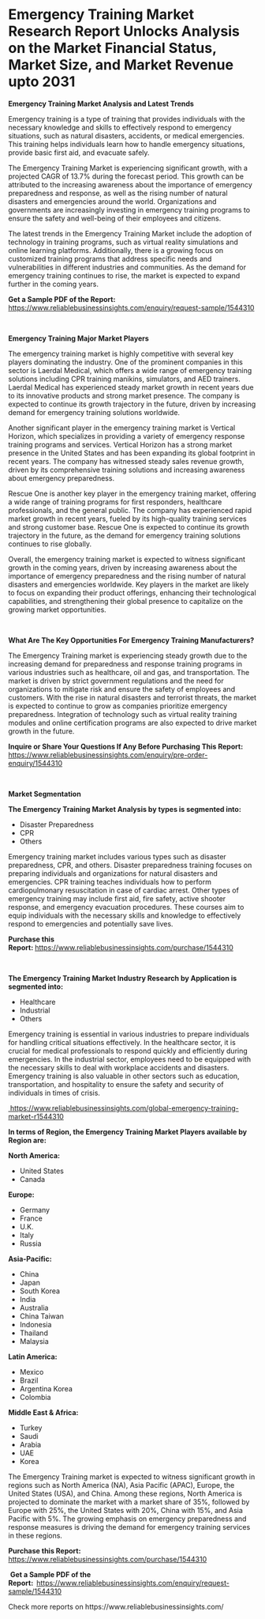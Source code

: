 <p><h1>Emergency Training Market Research Report Unlocks Analysis on the Market Financial Status, Market Size, and Market Revenue upto 2031</h1></p><p><strong>Emergency Training Market Analysis and Latest Trends</strong></p>
<p><p>Emergency training is a type of training that provides individuals with the necessary knowledge and skills to effectively respond to emergency situations, such as natural disasters, accidents, or medical emergencies. This training helps individuals learn how to handle emergency situations, provide basic first aid, and evacuate safely.</p><p>The Emergency Training Market is experiencing significant growth, with a projected CAGR of 13.7% during the forecast period. This growth can be attributed to the increasing awareness about the importance of emergency preparedness and response, as well as the rising number of natural disasters and emergencies around the world. Organizations and governments are increasingly investing in emergency training programs to ensure the safety and well-being of their employees and citizens.</p><p>The latest trends in the Emergency Training Market include the adoption of technology in training programs, such as virtual reality simulations and online learning platforms. Additionally, there is a growing focus on customized training programs that address specific needs and vulnerabilities in different industries and communities. As the demand for emergency training continues to rise, the market is expected to expand further in the coming years.</p></p>
<p><strong>Get a Sample PDF of the Report:&nbsp;</strong> <a href="https://www.reliablebusinessinsights.com/enquiry/request-sample/1544310">https://www.reliablebusinessinsights.com/enquiry/request-sample/1544310</a></p>
<p>&nbsp;</p>
<p><strong>Emergency Training Major Market Players</strong></p>
<p><p>The emergency training market is highly competitive with several key players dominating the industry. One of the prominent companies in this sector is Laerdal Medical, which offers a wide range of emergency training solutions including CPR training manikins, simulators, and AED trainers. Laerdal Medical has experienced steady market growth in recent years due to its innovative products and strong market presence. The company is expected to continue its growth trajectory in the future, driven by increasing demand for emergency training solutions worldwide.</p><p>Another significant player in the emergency training market is Vertical Horizon, which specializes in providing a variety of emergency response training programs and services. Vertical Horizon has a strong market presence in the United States and has been expanding its global footprint in recent years. The company has witnessed steady sales revenue growth, driven by its comprehensive training solutions and increasing awareness about emergency preparedness.</p><p>Rescue One is another key player in the emergency training market, offering a wide range of training programs for first responders, healthcare professionals, and the general public. The company has experienced rapid market growth in recent years, fueled by its high-quality training services and strong customer base. Rescue One is expected to continue its growth trajectory in the future, as the demand for emergency training solutions continues to rise globally.</p><p>Overall, the emergency training market is expected to witness significant growth in the coming years, driven by increasing awareness about the importance of emergency preparedness and the rising number of natural disasters and emergencies worldwide. Key players in the market are likely to focus on expanding their product offerings, enhancing their technological capabilities, and strengthening their global presence to capitalize on the growing market opportunities.</p></p>
<p>&nbsp;</p>
<p><strong>What Are The Key Opportunities For Emergency Training Manufacturers?</strong></p>
<p><p>The Emergency Training market is experiencing steady growth due to the increasing demand for preparedness and response training programs in various industries such as healthcare, oil and gas, and transportation. The market is driven by strict government regulations and the need for organizations to mitigate risk and ensure the safety of employees and customers. With the rise in natural disasters and terrorist threats, the market is expected to continue to grow as companies prioritize emergency preparedness. Integration of technology such as virtual reality training modules and online certification programs are also expected to drive market growth in the future.</p></p>
<p><strong>Inquire or Share Your Questions If Any Before Purchasing This Report:</strong> <a href="https://www.reliablebusinessinsights.com/enquiry/pre-order-enquiry/1544310">https://www.reliablebusinessinsights.com/enquiry/pre-order-enquiry/1544310</a></p>
<p>&nbsp;</p>
<p><strong>Market Segmentation</strong></p>
<p><strong>The Emergency Training Market Analysis by types is segmented into:</strong></p>
<p><ul><li>Disaster Preparedness</li><li>CPR</li><li>Others</li></ul></p>
<p><p>Emergency training market includes various types such as disaster preparedness, CPR, and others. Disaster preparedness training focuses on preparing individuals and organizations for natural disasters and emergencies. CPR training teaches individuals how to perform cardiopulmonary resuscitation in case of cardiac arrest. Other types of emergency training may include first aid, fire safety, active shooter response, and emergency evacuation procedures. These courses aim to equip individuals with the necessary skills and knowledge to effectively respond to emergencies and potentially save lives.</p></p>
<p><strong>Purchase this Report:&nbsp;</strong><a href="https://www.reliablebusinessinsights.com/purchase/1544310">https://www.reliablebusinessinsights.com/purchase/1544310</a></p>
<p>&nbsp;</p>
<p><strong>The Emergency Training Market Industry Research by Application is segmented into:</strong></p>
<p><ul><li>Healthcare</li><li>Industrial</li><li>Others</li></ul></p>
<p><p>Emergency training is essential in various industries to prepare individuals for handling critical situations effectively. In the healthcare sector, it is crucial for medical professionals to respond quickly and efficiently during emergencies. In the industrial sector, employees need to be equipped with the necessary skills to deal with workplace accidents and disasters. Emergency training is also valuable in other sectors such as education, transportation, and hospitality to ensure the safety and security of individuals in times of crisis.</p></p>
<p><a href="https://www.reliablebusinessinsights.com/global-emergency-training-market-r1544310">&nbsp;https://www.reliablebusinessinsights.com/global-emergency-training-market-r1544310</a></p>
<p><strong>In terms of Region, the Emergency Training Market Players available by Region are:</strong></p>
<p>
    <p> <strong> North America: </strong>
        <ul>
            <li>United States</li>
            <li>Canada</li>
        </ul>
        </p> 
    <p> <strong> Europe: </strong>
        <ul>
            <li>Germany</li>
            <li>France</li>
            <li>U.K.</li>
            <li>Italy</li>
            <li>Russia</li>
        </ul>
        </p> 
    <p> <strong> Asia-Pacific: </strong>
        <ul>
            <li>China</li>
            <li>Japan</li>
            <li>South Korea</li>
            <li>India</li>
            <li>Australia</li>
            <li>China Taiwan</li>
            <li>Indonesia</li>
            <li>Thailand</li>
            <li>Malaysia</li>
        </ul>
        </p> 
    <p> <strong> Latin America: </strong>
        <ul>
            <li>Mexico</li>
            <li>Brazil</li>
            <li>Argentina Korea</li>
            <li>Colombia</li>
        </ul>
        </p> 
    <p> <strong> Middle East & Africa: </strong>
        <ul>
            <li>Turkey</li>
            <li>Saudi</li>
            <li>Arabia</li>
            <li>UAE</li>
            <li>Korea</li>
        </ul>
    </p>
    </p>
<p><p>The Emergency Training market is expected to witness significant growth in regions such as North America (NA), Asia Pacific (APAC), Europe, the United States (USA), and China. Among these regions, North America is projected to dominate the market with a market share of 35%, followed by Europe with 25%, the United States with 20%, China with 15%, and Asia Pacific with 5%. The growing emphasis on emergency preparedness and response measures is driving the demand for emergency training services in these regions.</p></p>
<p><strong>Purchase this Report: </strong><a href="https://www.reliablebusinessinsights.com/purchase/1544310">https://www.reliablebusinessinsights.com/purchase/1544310</a></p>
<p>&nbsp;<strong>Get a Sample PDF of the Report:&nbsp;&nbsp;</strong><a href="https://www.reliablebusinessinsights.com/enquiry/request-sample/1544310">https://www.reliablebusinessinsights.com/enquiry/request-sample/1544310</a></p>
<p><strong></strong></p>
<p>Check more reports on https://www.reliablebusinessinsights.com/</p>